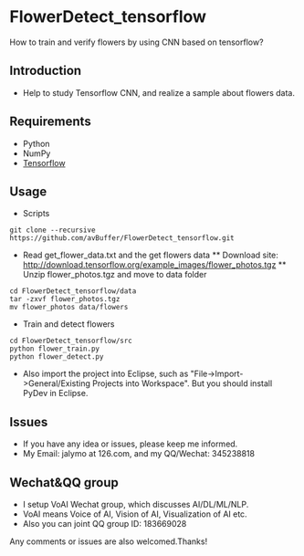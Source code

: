# FlowerDetect_tensorflow
How to train and verify flowers by using CNN based on tensorflow?

## Introduction
* Help to study Tensorflow CNN, and realize a sample about flowers data.

## Requirements
* Python
* NumPy
* [Tensorflow](https://github.com/tensorflow/tensorflow)

## Usage
* Scripts
```shell
git clone --recursive https://github.com/avBuffer/FlowerDetect_tensorflow.git
```
* Read get_flower_data.txt and the get flowers data
** Download site: http://download.tensorflow.org/example_images/flower_photos.tgz
** Unzip flower_photos.tgz and move to data folder 
```shell
cd FlowerDetect_tensorflow/data
tar -zxvf flower_photos.tgz 
mv flower_photos data/flowers
```

* Train and detect flowers
```shell
cd FlowerDetect_tensorflow/src
python flower_train.py
python flower_detect.py
```

* Also import the project into Eclipse, such as "File->Import->General/Existing Projects into Workspace". But you should install PyDev in Eclipse.

## Issues
* If you have any idea or issues, please keep me informed.
* My Email: jalymo at 126.com, and my QQ/Wechat: 345238818

## Wechat&QQ group 
* I setup VoAI Wechat group, which discusses AI/DL/ML/NLP.
* VoAI means Voice of AI, Vision of AI, Visualization of AI etc.
* Also you can joint QQ group ID: 183669028

Any comments or issues are also welcomed.Thanks!
